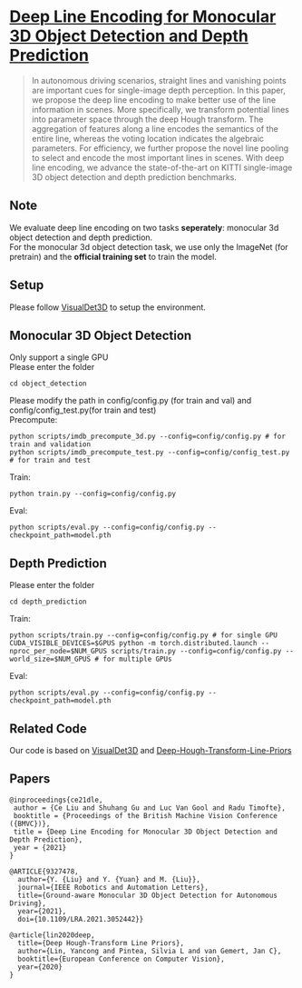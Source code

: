 # [Deep Line Encoding for Monocular 3D Object Detection and Depth Prediction](https://www.bmvc2021-virtualconference.com/conference/papers/paper_0299.html)
>In autonomous driving scenarios, straight lines and vanishing points are important cues for single-image depth perception. In this paper, we propose the deep line encoding to make better use of the line information in scenes. More specifically, we transform potential lines into parameter space through the deep Hough transform. The aggregation of features along a line encodes the semantics of the entire line, whereas the voting location indicates the algebraic parameters. For efficiency, we further propose the novel line pooling to select and encode the most important lines in scenes. With deep line encoding, we advance the state-of-the-art on KITTI single-image 3D object detection and depth prediction benchmarks.

## Note
We evaluate deep line encoding on two tasks **seperately**: monocular 3d object detection and depth prediction.  
For the monocular 3d object detection task, we use only the ImageNet (for pretrain) and the **official training set** to train the model.   
## Setup
Please follow [VisualDet3D](https://github.com/Owen-Liuyuxuan/visualDet3D) to setup the environment.  
## Monocular 3D Object Detection
Only support a single GPU  
Please enter the folder  
```
cd object_detection
```
Please modify the path in config/config.py (for train and val) and config/config_test.py(for train and test)  
Precompute:
```
python scripts/imdb_precompute_3d.py --config=config/config.py # for train and validation
python scripts/imdb_precompute_test.py --config=config/config_test.py # for train and test
```
Train:
```
python train.py --config=config/config.py
```
Eval:
```
python scripts/eval.py --config=config/config.py --checkpoint_path=model.pth
```
## Depth Prediction
Please enter the folder
```
cd depth_prediction
```
Train:  
```
python scripts/train.py --config=config/config.py # for single GPU
CUDA_VISIBLE_DEVICES=$GPUS python -m torch.distributed.launch --nproc_per_node=$NUM_GPUS scripts/train.py --config=config/config.py --world_size=$NUM_GPUS # for multiple GPUs
```
Eval:
```
python scripts/eval.py --config=config/config.py --checkpoint_path=model.pth
```
## Related Code
Our code is based on [VisualDet3D](https://github.com/Owen-Liuyuxuan/visualDet3D) and [Deep-Hough-Transform-Line-Priors](https://github.com/yanconglin/Deep-Hough-Transform-Line-Priors)

## Papers
```
@inproceedings{ce21dle,
 author = {Ce Liu and Shuhang Gu and Luc Van Gool and Radu Timofte},
 booktitle = {Proceedings of the British Machine Vision Conference ({BMVC})},
 title = {Deep Line Encoding for Monocular 3D Object Detection and Depth Prediction},
 year = {2021}
}
```
```
@ARTICLE{9327478,
  author={Y. {Liu} and Y. {Yuan} and M. {Liu}},
  journal={IEEE Robotics and Automation Letters}, 
  title={Ground-aware Monocular 3D Object Detection for Autonomous Driving}, 
  year={2021},
  doi={10.1109/LRA.2021.3052442}}
```
```
@article{lin2020deep,
  title={Deep Hough-Transform Line Priors},
  author={Lin, Yancong and Pintea, Silvia L and van Gemert, Jan C},
  booktitle={European Conference on Computer Vision},
  year={2020}
}
```
